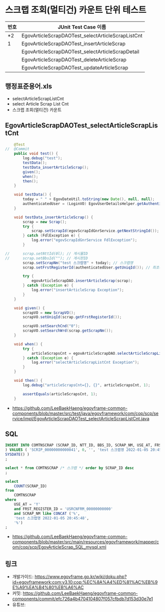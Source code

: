 # 스크랩 조회(멀티건) 카운트 단위 테스트

|번호|JUnit Test Case 이름|
|-|-|
|*2|EgovArticleScrapDAOTest_selectArticleScrapListCnt|
|1|EgovArticleScrapDAOTest_insertArticleScrap|
||EgovArticleScrapDAOTest_selectArticleScrapDetail|
||EgovArticleScrapDAOTest_deleteArticleScrap|
||EgovArticleScrapDAOTest_updateArticleScrap|

## 행정표준용어.xls

- selectArticleScrapListCnt
- select Article Scrap List Cnt
- 스크랩 조회(멀티건) 카운트

## EgovArticleScrapDAOTest_selectArticleScrapListCnt

```java
	@Test
//	@Commit
	public void test() {
		log.debug("test");
		testData();
		testData_insertArticleScrap();
		given();
		when();
		then();
	}

	void testData() {
		today = " " + EgovDateUtil.toString(new Date(), null, null);
		authenticatedUser = (LoginVO) EgovUserDetailsHelper.getAuthenticatedUser();
	}

	void testData_insertArticleScrap() {
		scrap = new Scrap();
		try {
			scrap.setScrapId(egovScrapIdGnrService.getNextStringId());
		} catch (FdlException e) {
			log.error("egovScrapIdGnrService FdlException");
		}

//		scrap.setNttId(0l); // 게시물ID
//		scrap.setBbsId(""); // 게시판ID
		scrap.setScrapNm("test 스크랩명" + today); // 스크랩명
		scrap.setFrstRegisterId(authenticatedUser.getUniqId()); // 최초등록자ID

		try {
			egovArticleScrapDAO.insertArticleScrap(scrap);
		} catch (Exception e) {
			log.error("insertArticleScrap Exception");
		}
	}

	void given() {
		scrapVO = new ScrapVO();
		scrapVO.setUniqId(scrap.getFrstRegisterId());

		scrapVO.setSearchCnd("0");
		scrapVO.setSearchWrd(scrap.getScrapNm());
	}

	void when() {
		try {
			articleScrapsCnt = egovArticleScrapDAO.selectArticleScrapListCnt(scrapVO);
		} catch (Exception e) {
			log.error("selectArticleScrapListCnt Exception");
		}
	}

	void then() {
		log.debug("articleScrapsCnt={}, {}", articleScrapsCnt, 1);

		assertEquals(articleScrapsCnt, 1);
	}
```

- https://github.com/LeeBaekHaeng/egovframe-common-components/blob/master/src/test/java/egovframework/com/cop/scp/service/impl/EgovArticleScrapDAOTest_selectArticleScrapListCnt.java

## SQL

```sql
INSERT INTO COMTNSCRAP (SCRAP_ID, NTT_ID, BBS_ID, SCRAP_NM, USE_AT, FRST_REGISTER_ID, FRST_REGIST_PNTTM 
) VALUES ( 'SCRIP_00000000000041', 0, '', 'test 스크랩명 2022-01-05 20:45:48', 'Y', 'USRCNFRM_00000000000', 
SYSDATE() )
;

select * from COMTNSCRAP /* 스크랩 */ order by SCRAP_ID desc
;

select
    COUNT(SCRAP_ID)
from
    COMTNSCRAP
where
    USE_AT = 'Y'
    and FRST_REGISTER_ID = 'USRCNFRM_00000000000'
    and SCRAP_NM like CONCAT ('%',
    'test 스크랩명 2022-01-05 20:45:48',
    '%')
;
```

- https://github.com/LeeBaekHaeng/egovframe-common-components/blob/master/src/main/resources/egovframework/mapper/com/cop/scp/EgovArticleScrap_SQL_mysql.xml

## 링크

- 개발가이드: https://www.egovframe.go.kr/wiki/doku.php?id=egovframework:com:v3.10:cop:%EC%8A%A4%ED%81%AC%EB%9E%A9%EA%B4%80%EB%A6%AC
- 커밋: https://github.com/LeeBaekHaeng/egovframe-common-components/commit/efc726a4b4704104807f057cfbdb7d153d30e7e1
- 유튜브: 
